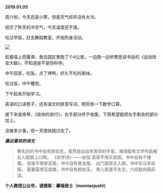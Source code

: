 
          
            
**2019.01.05**

周六啦，今天还是小寒，但是天气却并没有太冷。

经历了昨天的冷空气，今天温度还不错。

吃过早饭，赶去舞蹈教室，开始热身活动。




![](//upload-images.jianshu.io/upload_images/51001-87afd154370d263f.jpg)




趁着喵上芭蕾课，我去园区里跑了个4公里，一边跑一边听樊登读书会的《运动改变大脑》，不知道是不是伪科学。

中午回家，吃饭，点了烤鸭，好久不吃的美味。

吃过饭，中午睡觉。

下午起来开始学习。

英语的口语卷子，还有语文的拼音写词，明天练一下数学口算。

接下来是练琴，《愉快的旅行》，右手部分终于收尾，下周希望能把左手剩余的部分加上。

没做多少事，但一天很快就过去了。


***最近喜欢的诗文***
>著名的的书中自有颜如玉，竟然是出自宋真宗的手笔，难得能有文学作品被后人朗朗上口啊。
《劝学诗》——赵恒
富家不用买良田，书中自有千锺粟。
安居不用架高堂，书中自有黄金屋。
出门莫恨无人随，书中车马多如簇。
娶妻莫恨无良媒，书中自有颜如玉。
男儿若遂平生志，六经勤向窗前读。




**个人微信公众号，请搜索：摹喵居士（momiaojushi）**

          
        